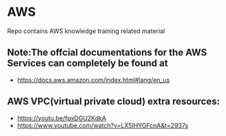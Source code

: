 # AWS
Repo contains AWS knowledge training  related material

## Note:The offcial documentations for the AWS Services can completely be found at
- https://docs.aws.amazon.com/index.html#lang/en_us

## AWS VPC(virtual private cloud) extra resources:
- https://youtu.be/fpxDGU2KdkA
- https://www.youtube.com/watch?v=LX5lHYGFcnA&t=2937s

